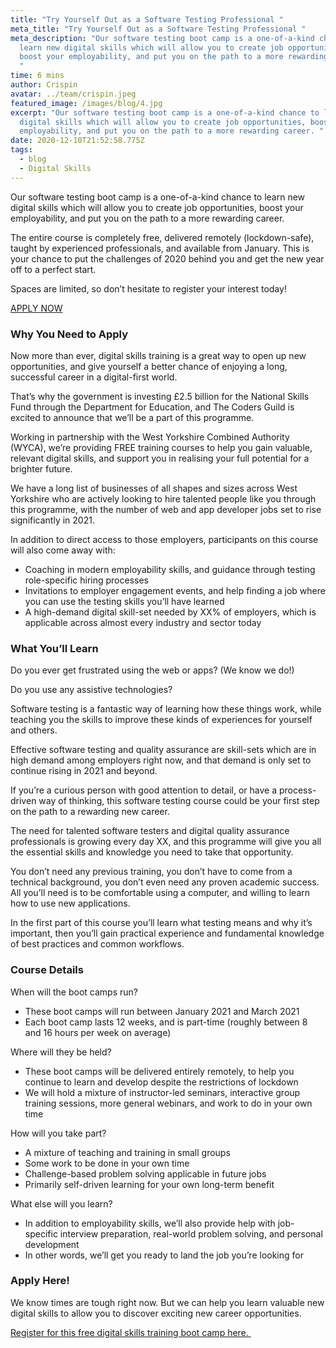 ```yaml
---
title: "Try Yourself Out as a Software Testing Professional "
meta_title: "Try Yourself Out as a Software Testing Professional "
meta_description: "Our software testing boot camp is a one-of-a-kind chance to
  learn new digital skills which will allow you to create job opportunities,
  boost your employability, and put you on the path to a more rewarding career.
  "
time: 6 mins
author: Crispin
avatar: ../team/crispin.jpeg
featured_image: /images/blog/4.jpg
excerpt: "Our software testing boot camp is a one-of-a-kind chance to learn new
  digital skills which will allow you to create job opportunities, boost your
  employability, and put you on the path to a more rewarding career. "
date: 2020-12-10T21:52:58.775Z
tags:
  - blog
  - Digital Skills
---
```

Our software testing boot camp is a one-of-a-kind chance to learn new digital skills which will allow you to create job opportunities, boost your employability, and put you on the path to a more rewarding career. 

The entire course is completely free, delivered remotely (lockdown-safe), taught by experienced professionals, and available from January. This is your chance to put the challenges of 2020 behind you and get the new year off to a perfect start. 

Spaces are limited, so don’t hesitate to register your interest today!  

[APPLY NOW](https://skills-bootcamp-software-testing.tcg.camp/apply)

### Why You Need to Apply

Now more than ever, digital skills training is a great way to open up new opportunities, and give yourself a better chance of enjoying a long, successful career in a digital-first world.

That’s why the government is investing £2.5 billion for the National Skills Fund through the Department for Education, and The Coders Guild is excited to announce that we’ll be a part of this programme. 

Working in partnership with the West Yorkshire Combined Authority (WYCA), we’re providing FREE training courses to help you gain valuable, relevant digital skills, and support you in realising your full potential for a brighter future. 

We have a long list of businesses of all shapes and sizes across West Yorkshire who are actively looking to hire talented people like you through this programme, with the number of web and app developer jobs set to rise significantly in 2021.

In addition to direct access to those employers, participants on this course will also come away with: 

* Coaching in modern employability skills, and guidance through testing role-specific hiring processes
* Invitations to employer engagement events, and help finding a job where you can use the testing skills you’ll have learned 
* A high-demand digital skill-set needed by XX% of employers, which is applicable across almost every industry and sector today

### What You’ll Learn 

Do you ever get frustrated using the web or apps? (We know we do!) 

Do you use any assistive technologies? 

Software testing is a fantastic way of learning how these things work, while teaching you the skills to improve these kinds of experiences for yourself and others. 

Effective software testing and quality assurance are skill-sets which are in high demand among employers right now, and that demand is only set to continue rising in 2021 and beyond.

If you’re a curious person with good attention to detail, or have a process-driven way of thinking, this software testing course could be your first step on the path to a rewarding new career. 

The need for talented software testers and digital quality assurance professionals is growing every day XX, and this programme will give you all the essential skills and knowledge you need to take that opportunity. 

You don’t need any previous training, you don’t have to come from a technical background, you don’t even need any proven academic success. All you’ll need is to be comfortable using a computer, and willing to learn how to use new applications. 

In the first part of this course you’ll learn what testing means and why it’s important, then you’ll gain practical experience and fundamental knowledge of best practices and common workflows.

### Course Details 

When will the boot camps run?

* These boot camps will run between January 2021 and March 2021 
* Each boot camp lasts 12 weeks, and is part-time (roughly between 8 and 16 hours per week on average) 

Where will they be held? 

* These boot camps will be delivered entirely remotely, to help you continue to learn and develop despite the restrictions of lockdown 
* We will hold a mixture of instructor-led seminars, interactive group training sessions, more general webinars, and work to do in your own time

How will you take part? 

* A mixture of teaching and training in small groups 
* Some work to be done in your own time 
* Challenge-based problem solving applicable in future jobs 
* Primarily self-driven learning for your own long-term benefit

What else will you learn? 

* In addition to employability skills, we’ll also provide help with job-specific interview preparation, real-world problem solving, and personal development 
* In other words, we’ll get you ready to land the job you’re looking for 

### Apply Here!   

We know times are tough right now. But we can help you learn valuable new digital skills to allow you to discover exciting new career opportunities. 

[Register for this free digital skills training boot camp here. ](https://skills-bootcamp-software-testing.tcg.camp/apply)
